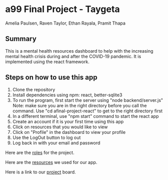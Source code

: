 # a99 Final Project - Taygeta

Amelia Paulsen, Raven Taylor, Ethan Rayala, Pramit Thapa

## Summary 

This is a mental health resources dashboard to help with the increasing mental health crisis during and after the COVID-19 pandemic. It is implemented using the react framework. 


## Steps on how to use this app
1. Clone the repository 
2. Install dependencies using npm: react, better-sqlite3
3. To run the program, first start the server using "node backend/server.js"
Note: make sure you are in the right directory before you call the command. Use "cd afinal-project-react" to get to the right directory first 
4. In a different terminal, use "npm start" command to start the react app
5. Create an account if it is your first time using this app
6. Click on resources that you would like to view 
7. Click on "Profile" in the dashboard to view your profile
8. Use the LogOut button to log out
9. Log back in with your email and password  


Here are the [roles](https://github.com/comp426-2022-spring/a99-taygeta/tree/main/afinal-project-react/doc/roles.md) for the project.

Here are the [resources](https://github.com/comp426-2022-spring/a99-taygeta/tree/main/afinal-project-react/doc/resources.md) we used for our app. 

Here is a link to our [project](https://github.com/comp426-2022-spring/a99-taygeta/projects/1) board. 
